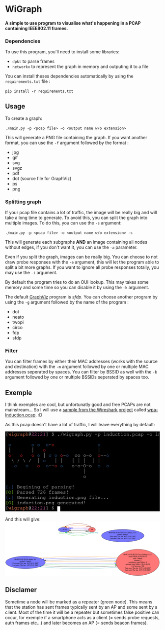 # WiGraph

#### A simple to use program to visualise what's happening in a PCAP containing IEEE802.11 frames.

### Dependencies

To use this program, you'll need to install some libraries:
- `dpkt` to parse frames
- `networkx` to represent the graph in memory and outputing it to a file

You can install theses dependencies automatically by using the `requirements.txt` file :

`pip install -r requirements.txt`

## Usage

To create a graph:

`./main.py -p <pcap file> -o <output name w/o extension>`

This will generate a PNG file containing the graph. If you want another format, you can use the `-f` argument followed by the format :
- jpg
- gif
- svg
- svgz
- pdf
- dot (source file for GraphViz)
- ps
- png

### Splitting graph

If your pcap file contains a lot of traffic, the image will be really big and will take a long time to generate. To avoid this, you can split the graph into multiple images. To do this, you can use the `-s` argument:

`./main.py -p <pcap file> -o <output name w/o extension> -s`

This will generate each subgraphs __AND__ an image containing all nodes without edges, if you don't want it, you can use the `-a` parameter.

Even if you split the graph, images can be really big. You can choose to not draw probe responses with the `-e` argument, this will let the program able to split a bit more graphs. If you want to ignore all probe responses totally, you may use the `-i` argument.

By default the program tries to do an OUI lookup. This may takes some memory and some time so you can disable it by using the `-k` argument.

The default [GraphViz](https://graphviz.org/) program is _sfdp_. You can choose another program by using the `-g` argument followed by the name of the program :
- dot
- neato
- twopi
- circo
- fdp
- sfdp

### Filter

You can filter frames by either their MAC addresses (works with the source and destination) with the `-m` argument followed by one or multiple MAC addresses seperated by spaces. You can filter by BSSID as well with the `-b` argument followed by one or multiple BSSIDs seperated by spaces too.


## Exemple

I think exemples are cool, but unfortunatly good and free PCAPs are not mainstream... So I will use a [sample from the Wireshark project](https://wiki.wireshark.org/SampleCaptures) called [wpa-Induction.pcap](https://wiki.wireshark.org/SampleCaptures?action=AttachFile&do=get&target=wpa-Induction.pcap). :D

As this pcap doesn't have a lot of traffic, I will leave everything by default:

![generating image screenshot](img/induction_shell.png)

And this will give:
![generated image](img/induction.png)

## Disclamer

Sometime a node will be marked as a repeater (green node). This means that the station has sent frames typically sent by an AP and some sent by a client. Most of the time it will be a repeater but sometimes false positive can occur, for exemple if a smartphone acts as a client (= sends probe requests, auth frames etc...) and later becomes an AP (= sends beacon frames).

